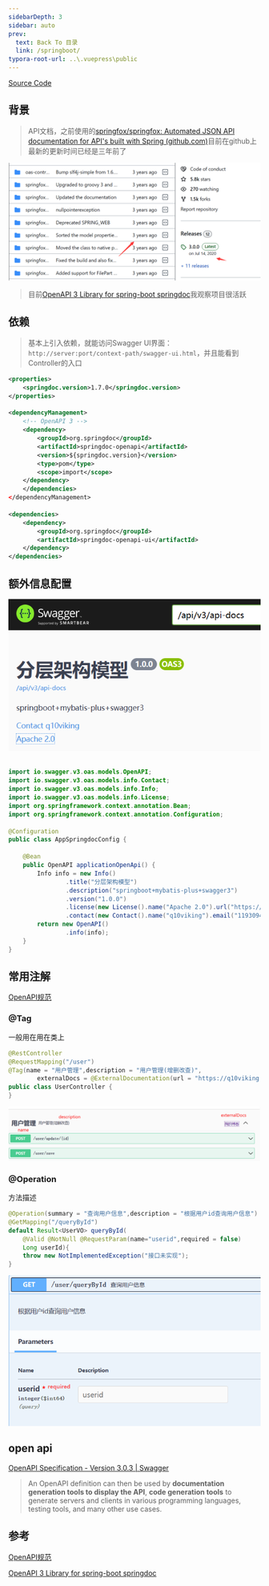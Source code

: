 ```yaml
---
sidebarDepth: 3
sidebar: auto
prev:
  text: Back To 目录
  link: /springboot/
typora-root-url: ..\.vuepress\public
---
```




[Source Code](https://github.com/Q10Viking/learncode/tree/main/ddd/multi-layers)

## 背景

> API文档，之前使用的[springfox/springfox: Automated JSON API documentation for API's built with Spring (github.com)](https://github.com/springfox/springfox)目前在github上最新的更新时间已经是三年前了

![image-20230522113301607](/images/springboot/image-20230522113301607.png)



> 目前[OpenAPI 3 Library for spring-boot  springdoc](https://springdoc.org/)我观察项目很活跃



## 依赖

> 基本上引入依赖，就能访问Swagger UI界面：`http://server:port/context-path/swagger-ui.html`，并且能看到Controller的入口

```xml
<properties>
    <springdoc.version>1.7.0</springdoc.version>
</properties>

<dependencyManagement>
    <!-- OpenAPI 3 -->
    <dependency>
        <groupId>org.springdoc</groupId>
        <artifactId>springdoc-openapi</artifactId>
        <version>${springdoc.version}</version>
        <type>pom</type>
        <scope>import</scope>
    </dependency>
    </dependencies>
</dependencyManagement>

<dependencies>
    <dependency>
        <groupId>org.springdoc</groupId>
        <artifactId>springdoc-openapi-ui</artifactId>
    </dependency>
</dependencies>
```





## 额外信息配置

![image-20230522135222296](/images/springboot/image-20230522135222296.png)

```java

import io.swagger.v3.oas.models.OpenAPI;
import io.swagger.v3.oas.models.info.Contact;
import io.swagger.v3.oas.models.info.Info;
import io.swagger.v3.oas.models.info.License;
import org.springframework.context.annotation.Bean;
import org.springframework.context.annotation.Configuration;

@Configuration
public class AppSpringdocConfig {

    @Bean
    public OpenAPI applicationOpenApi() {
        Info info = new Info()
                .title("分层架构模型")
                .description("springboot+mybatis-plus+swagger3")
                .version("1.0.0")
                .license(new License().name("Apache 2.0").url("https://q10viking.github.io"))
                .contact(new Contact().name("q10viking").email("1193094618@qq.com"));
        return new OpenAPI()
                .info(info);
    }
}
```



## 常用注解

[OpenAPI规范](https://github.com/OAI/OpenAPI-Specification/blob/main/versions/3.1.0.md)

### @Tag

一般用在用在类上

```java
@RestController
@RequestMapping("/user")
@Tag(name = "用户管理",description = "用户管理(增删改查)",
        externalDocs = @ExternalDocumentation(url = "https://q10viking.github.io",description = "我的博客"))
public class UserController {
}
```

![image-20230522152028202](/images/springboot/image-20230522152028202.png)



### @Operation

方法描述

```java
@Operation(summary = "查询用户信息",description = "根据用户id查询用户信息")
@GetMapping("/queryById")
default Result<UserVO> queryById(
    @Valid @NotNull @RequestParam(name="userid",required = false)
    Long userId){
    throw new NotImplementedException("接口未实现");
}
```

![image-20230522190936620](/images/springboot/image-20230522190936620.png)





## open api

[OpenAPI Specification - Version 3.0.3 | Swagger](https://swagger.io/specification/)

> An OpenAPI definition can then be used by **documentation generation tools to display the API**, **code generation tools** to generate servers and clients in various programming languages, testing tools, and many other use cases.







## 参考

[OpenAPI规范](https://github.com/OAI/OpenAPI-Specification/blob/main/versions/3.1.0.md)

[OpenAPI 3 Library for spring-boot  springdoc](https://springdoc.org/)



